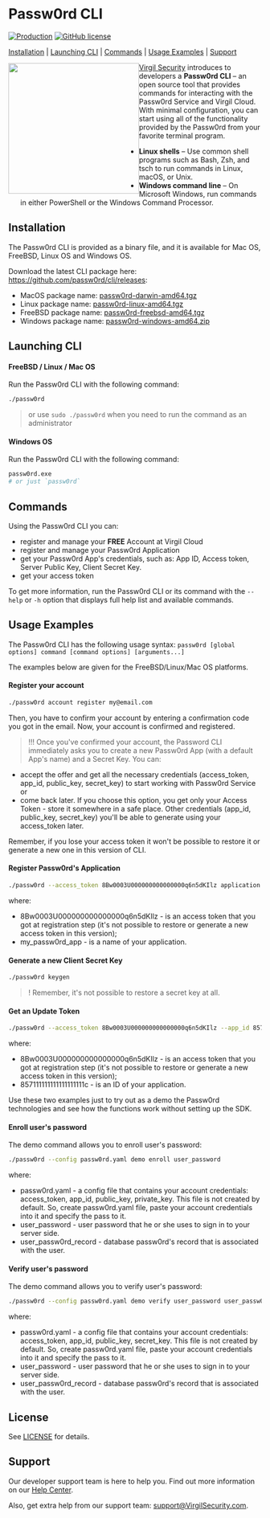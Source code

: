 # Passw0rd CLI

[![Production](https://travis-ci.org/passw0rd/cli.svg?branch=master)](https://travis-ci.org/passw0rd/cli)
[![GitHub license](https://img.shields.io/badge/license-BSD%203--Clause-blue.svg)](https://github.com/VirgilSecurity/virgil/blob/master/LICENSE)

[Installation](#installation) | [Launching CLI](#launching-cli) | [Commands](#commands) | [Usage Examples](#usage-examples) | [Support](#support)

<a href="https://passw0rd.io/"><img width="260px" src="https://cdn.virgilsecurity.com/assets/images/github/logos/passw0rd.png" align="left" hspace="0" vspace="0"></a>[Virgil Security](https://virgilsecurity.com) introduces to developers a **Passw0rd CLI** – an open source tool that provides commands for interacting with the Passw0rd Service and Virgil Cloud. With minimal configuration, you can start using all of the functionality provided by the Passw0rd from your favorite terminal program.
- **Linux shells** – Use common shell programs such as Bash, Zsh, and tsch to run commands in Linux, macOS, or Unix.
- **Windows command line** – On Microsoft Windows, run commands in either PowerShell or the Windows Command Processor.


## Installation

The Passw0rd CLI is provided as a binary file, and it is available for Mac OS, FreeBSD,  Linux OS and Windows OS.

Download the latest CLI package here: https://github.com/passw0rd/cli/releases:
- MacOS package name: [passw0rd-darwin-amd64.tgz](https://github.com/passw0rd/cli/releases/download/v1.0.0/passw0rd-darwin-amd64.tgz)
- Linux package name: [passw0rd-linux-amd64.tgz](https://github.com/passw0rd/cli/releases/download/v1.0.0/passw0rd-linux-amd64.tgz)
- FreeBSD package name: [passw0rd-freebsd-amd64.tgz](https://github.com/passw0rd/cli/releases/download/v1.0.0/passw0rd-freebsd-amd64.tgz)
- Windows package name: [passw0rd-windows-amd64.zip](https://github.com/passw0rd/cli/releases/download/v1.0.0/passw0rd-windows-amd64.zip)


## Launching CLI

#### FreeBSD / Linux / Mac OS
Run the Passw0rd CLI with the following command:
```bash
./passw0rd
```
> or use `sudo ./passw0rd` when you need to run the command as an administrator

#### Windows OS
Run the Passw0rd CLI with the following command:
```bash
passw0rd.exe
# or just `passw0rd`
```


## Commands

Using the Passw0rd CLI you can:
  * register and manage your **FREE** Account at Virgil Cloud
  * register and manage your Passw0rd Application
  * get your Passw0rd App's credentials, such as: App ID, Access token, Server Public Key, Client Secret Key.
  * get your access token

To get more information, run the Passw0rd CLI or its command with the `--help` or `-h` option that displays full help list and available commands.


## Usage Examples
The Passw0rd CLI has the following usage syntax:
`passw0rd [global options] command [command options] [arguments...]`

The examples below are given for the FreeBSD/Linux/Mac OS platforms.

#### Register your account
```bash
./passw0rd account register my@email.com
```
Then, you have to confirm your account by entering a confirmation code you got in the email. Now, your account is confirmed and registered.

> !!! Once you've confirmed your account, the Password CLI immediately asks you to create a new Passw0rd App (with a default App's name) and a Secret Key. You can:
- accept the offer and get all the necessary credentials (access_token, app_id, public_key, secret_key) to start working with Passw0rd Service or
- come back later. If you choose this option, you get only your Access Token - store it somewhere in a safe place. Other credentials (app_id, public_key, secret_key) you'll be able to generate using your access_token later.


Remember, if you lose your access token it won't be possible to restore it or generate a new one in this version of CLI.



#### Register Passw0rd's Application
```bash
./passw0rd --access_token 8Bw0003U000000000000000q6n5dKIlz application create my_passw0rd_app
```

where:
- 8Bw0003U000000000000000q6n5dKIlz - is an access token that you got at registration step (it's not possible to restore or generate a new access token in this version);
- my_passw0rd_app - is a name of your application.

#### Generate a new Client Secret Key
```bash
./passw0rd keygen
```

>! Remember, it's not possible to restore a secret key at all.

#### Get an Update Token
```bash
./passw0rd --access_token 8Bw0003U000000000000000q6n5dKIlz --app_id 857111111111111111111c app rotate
```

where:
- 8Bw0003U000000000000000q6n5dKIlz - is an access token that you got at registration step (it's not possible to restore or generate a new access token in this version);
- 857111111111111111111c - is an ID of your application.


Use these two examples just to try out as a demo the Passw0rd technologies and see how the functions work without setting up the SDK. 

#### Enroll user's password
The demo command allows you to enroll user's password:

```bash
./passw0rd --config passw0rd.yaml demo enroll user_password 
```
where:
- passw0rd.yaml - a config file that contains your account credentials: access_token, app_id, public_key, private_key. This file is not created by default. So, create passw0rd.yaml file, paste your account credentials into it and specify the pass to it.
- user_password - user password that he or she uses to sign in to your server side. 
- user_passw0rd_record - database passw0rd's record that is associated with the user.

#### Verify user's password
The demo command allows you to verify user's password:
```bash
./passw0rd --config passw0rd.yaml demo verify user_password user_passw0rd_record
```

where:
- passw0rd.yaml - a config file that contains your account credentials: access_token, app_id, public_key, secret_key. This file is not created by default. So, create passw0rd.yaml file, paste your account credentials into it and specify the pass to it.
- user_password - user password that he or she uses to sign in to your server side. 
- user_passw0rd_record - database passw0rd's record that is associated with the user.


## License

See [LICENSE](https://github.com/VirgilSecurity/virgil-cli/tree/master/LICENSE) for details.

## Support
Our developer support team is here to help you. Find out more information on our [Help Center](https://help.virgilsecurity.com/).

Also, get extra help from our support team: support@VirgilSecurity.com.
